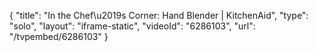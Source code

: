 {
    "title": "In the Chef\u2019s Corner: Hand Blender | KitchenAid",
    "type": "solo",
    "layout": "iframe-static",
    "videoId": "6286103",
    "url": "\/tvpembed\/6286103"
}